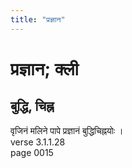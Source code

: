 ```yaml
---
title: "प्रज्ञान"
---
```


# प्रज्ञान; क्ली
## बुद्धि, चिह्न
वृजिनं मलिने पापे प्रज्ञानं बुद्धिचिह्नयोः ।<br />verse 3.1.1.28<br />page 0015

